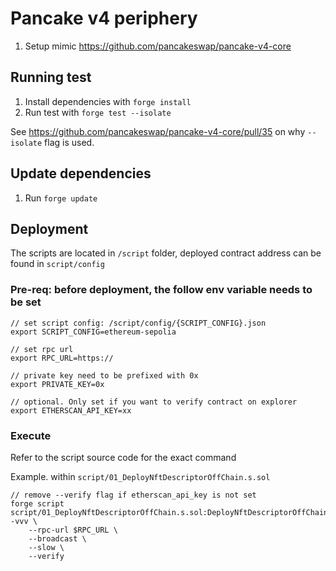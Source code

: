# Pancake v4 periphery

1. Setup mimic https://github.com/pancakeswap/pancake-v4-core

## Running test

1. Install dependencies with `forge install`
2. Run test with `forge test --isolate`

See https://github.com/pancakeswap/pancake-v4-core/pull/35 on why `--isolate` flag is used.

## Update dependencies

1. Run `forge update`

## Deployment

The scripts are located in `/script` folder, deployed contract address can be found in `script/config`

### Pre-req: before deployment, the follow env variable needs to be set
```
// set script config: /script/config/{SCRIPT_CONFIG}.json
export SCRIPT_CONFIG=ethereum-sepolia

// set rpc url
export RPC_URL=https://

// private key need to be prefixed with 0x
export PRIVATE_KEY=0x

// optional. Only set if you want to verify contract on explorer
export ETHERSCAN_API_KEY=xx
```

### Execute

Refer to the script source code for the exact command

Example. within `script/01_DeployNftDescriptorOffChain.s.sol`
```
// remove --verify flag if etherscan_api_key is not set
forge script script/01_DeployNftDescriptorOffChain.s.sol:DeployNftDescriptorOffChainScript -vvv \
    --rpc-url $RPC_URL \
    --broadcast \
    --slow \
    --verify
```